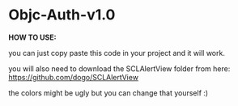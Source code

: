 # Objc-Auth-v1.0

**HOW TO USE:**

you can just copy paste this code in your project and it will work.

you will also need to download the SCLAlertView folder from here: https://github.com/dogo/SCLAlertView


the colors might be ugly but you can change that yourself :)
